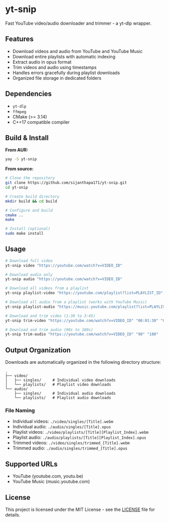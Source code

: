 # yt-snip

Fast YouTube video/audio downloader and trimmer - a yt-dlp wrapper.

## Features

- Download videos and audio from YouTube and YouTube Music
- Download entire playlists with automatic indexing
- Extract audio in opus format
- Trim videos and audio using timestamps
- Handles errors gracefully during playlist downloads
- Organized file storage in dedicated folders

## Dependencies

- `yt-dlp`
- `ffmpeg`
- CMake (>= 3.14)
- C++17 compatible compiler

## Build & Install

**From AUR:**
```bash
yay -S yt-snip
```

**From source:**
```bash
# Clone the repository
git clone https://github.com/sijanthapa171/yt-snip.git
cd yt-snip

# Create build directory
mkdir build && cd build

# Configure and build
cmake ..
make

# Install (optional)
sudo make install
```

## Usage

```bash
# Download full video
yt-snip video "https://youtube.com/watch?v=VIDEO_ID"

# Download audio only
yt-snip audio "https://youtube.com/watch?v=VIDEO_ID"

# Download all videos from a playlist
yt-snip playlist-video "https://youtube.com/playlist?list=PLAYLIST_ID"

# Download all audio from a playlist (works with YouTube Music)
yt-snip playlist-audio "https://music.youtube.com/playlist?list=PLAYLIST_ID"

# Download and trim video (1:30 to 3:45)
yt-snip trim-video "https://youtube.com/watch?v=VIDEO_ID" "00:01:30" "00:03:45"

# Download and trim audio (90s to 180s)
yt-snip trim-audio "https://youtube.com/watch?v=VIDEO_ID" "90" "180"
```

## Output Organization

Downloads are automatically organized in the following directory structure:

```
.
├── video/
│   ├── singles/     # Individual video downloads
│   └── playlists/   # Playlist video downloads
└── audio/
    ├── singles/     # Individual audio downloads
    └── playlists/   # Playlist audio downloads
```

### File Naming

- Individual videos: `./video/singles/[Title].webm`
- Individual audio: `./audio/singles/[Title].opus`
- Playlist videos: `./video/playlists/[Title][Playlist_Index].webm`
- Playlist audio: `./audio/playlists/[Title][Playlist_Index].opus`
- Trimmed videos: `./video/singles/trimmed_[Title].webm`
- Trimmed audio: `./audio/singles/trimmed_[Title].opus`

## Supported URLs

- YouTube (youtube.com, youtu.be)
- YouTube Music (music.youtube.com)

## License

This project is licensed under the MIT License - see the [LICENSE](LICENSE) file for details.
